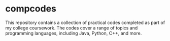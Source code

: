 # compcodes
This repository contains a collection of practical codes completed as part of my college coursework. The codes cover a range of topics and programming languages, including Java, Python, C++, and more.

